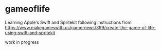 gameoflife
==========
Learning Apple's Swift and Spritekit following instructions from 
https://www.makegameswith.us/gamernews/399/create-the-game-of-life-using-swift-and-spritekit

work in progress
